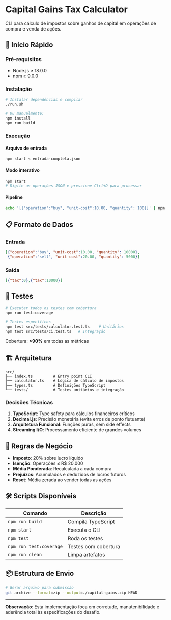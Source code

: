 # Capital Gains Tax Calculator

CLI para cálculo de impostos sobre ganhos de capital em operações de compra e venda de ações.

## 🚀 Início Rápido

### Pré-requisitos
- Node.js ≥ 18.0.0
- npm ≥ 9.0.0

### Instalação
```bash
# Instalar dependências e compilar
./run.sh

# Ou manualmente:
npm install
npm run build
```

### Execução

#### Arquivo de entrada
```bash
npm start < entrada-completa.json
```

#### Modo interativo
```bash
npm start
# Digite as operações JSON e pressione Ctrl+D para processar
```

#### Pipeline
```bash
echo '[{"operation":"buy", "unit-cost":10.00, "quantity": 100}]' | npm start
```

## 📋 Formato de Dados

### Entrada
```json
[{"operation":"buy", "unit-cost":10.00, "quantity": 10000},
 {"operation":"sell", "unit-cost":20.00, "quantity": 5000}]
```

### Saída
```json
[{"tax":0},{"tax":10000}]
```

## 🧪 Testes

```bash
# Executar todos os testes com cobertura
npm run test:coverage

# Testes específicos
npm test src/tests/calculator.test.ts    # Unitários
npm test src/tests/ci.test.ts   # Integração
```

Cobertura: **>90%** em todas as métricas

## 🏗️ Arquitetura

```
src/
├── index.ts         # Entry point CLI
├── calculator.ts    # Lógica de cálculo de impostos
├── types.ts         # Definições TypeScript
└── tests/           # Testes unitários e integração
```

### Decisões Técnicas

1. **TypeScript**: Type safety para cálculos financeiros críticos
2. **Decimal.js**: Precisão monetária (evita erros de ponto flutuante)
3. **Arquitetura Funcional**: Funções puras, sem side effects
4. **Streaming I/O**: Processamento eficiente de grandes volumes

## 📐 Regras de Negócio

- **Imposto**: 20% sobre lucro líquido
- **Isenção**: Operações ≤ R$ 20.000
- **Média Ponderada**: Recalculada a cada compra
- **Prejuízos**: Acumulados e deduzidos de lucros futuros
- **Reset**: Média zerada ao vender todas as ações

## 🛠️ Scripts Disponíveis

| Comando | Descrição |
|---------|-----------|
| `npm run build` | Compila TypeScript |
| `npm start` | Executa o CLI |
| `npm test` | Roda os testes |
| `npm run test:coverage` | Testes com cobertura |
| `npm run clean` | Limpa artefatos |

## 📦 Estrutura de Envio

```bash
# Gerar arquivo para submissão
git archive --format=zip --output=./capital-gains.zip HEAD
```

---

**Observação**: Esta implementação foca em corretude, manutenibilidade e aderência total às especificações do desafio.